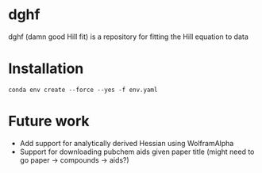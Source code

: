 # dghf
dghf (damn good Hill fit) is a repository for fitting the Hill equation to data


# Installation

    conda env create --force --yes -f env.yaml


# Future work

- Add support for analytically derived Hessian using WolframAlpha
- Support for downloading pubchem aids given paper title (might need to go paper -> compounds -> aids?)
